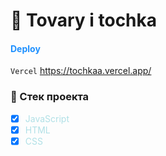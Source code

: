 # 💠 Tovary i tochka

<h4 style="color: #1E90FF">Deploy</h4>

`Vercel` https://tochkaa.vercel.app/

### 🔹 Стек проекта

- [x] <span style="color: #B0E0E6">JavaScript</span>
- [x] <span style="color: #B0E0E6">HTML</span>
- [x] <span style="color: #B0E0E6">CSS</span>
